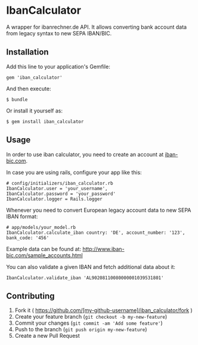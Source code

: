 # IbanCalculator

A wrapper for ibanrechner.de API. It allows converting bank account data from legacy syntax to new SEPA IBAN/BIC.

## Installation

Add this line to your application's Gemfile:

    gem 'iban_calculator'

And then execute:

    $ bundle

Or install it yourself as:

    $ gem install iban_calculator

## Usage

In order to use iban calculator, you need to create an account at [iban-bic.com](http://www.iban-bic.com/).

In case you are using rails, configure your app like this:

    # config/initializers/iban_calculator.rb
    IbanCalculator.user = 'your_username',
    IbanCalculator.password = 'your_password'
    IbanCalculator.logger = Rails.logger

Whenever you need to convert European legacy account data to new SEPA IBAN format:

    # app/models/your_model.rb
    IbanCalculator.calculate_iban country: 'DE', account_number: '123', bank_code: '456'

Example data can be found at: http://www.iban-bic.com/sample_accounts.html

You can also validate a given IBAN and fetch additional data about it:

    IbanCalculator.validate_iban 'AL90208110080000001039531801'


## Contributing

1. Fork it ( https://github.com/[my-github-username]/iban_calculator/fork )
2. Create your feature branch (`git checkout -b my-new-feature`)
3. Commit your changes (`git commit -am 'Add some feature'`)
4. Push to the branch (`git push origin my-new-feature`)
5. Create a new Pull Request
